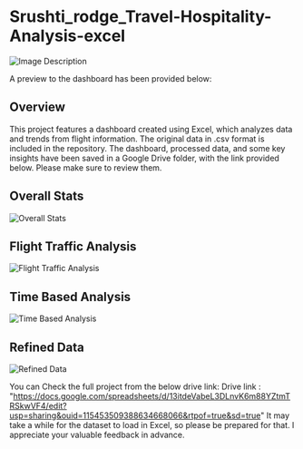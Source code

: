 # Srushti_rodge_Travel-Hospitality-Analysis-excel
![Image Description](https://drive.google.com/uc?export=view&id=1G9wFr_-feBm37W2f_ifnXB7o-v2oBk-T)

A preview to the dashboard has been provided below:

## Overview
This project features a dashboard created using Excel, which analyzes data and trends from flight information. The original data in .csv format is included in the repository. The dashboard, processed data, and some key insights have been saved in a Google Drive folder, with the link provided below. Please make sure to review them.

## Overall Stats
![Overall Stats](https://drive.google.com/uc?export=view&id=1tOxn5A3hOQbzzEBbFZSBpVJtDBHw8DKQ)

## Flight Traffic Analysis
![Flight Traffic Analysis](https://drive.google.com/uc?export=view&id=1EUktZNJWEv4f1BOSv0F1-nAoIdfYa6lE)

## Time Based Analysis
![Time Based Analysis](https://drive.google.com/uc?export=view&id=1xGTsZvDkzSyaFSSeqf0LtIdazBiuZ9oM)

## Refined Data
![Refined Data](https://drive.google.com/uc?export=view&id=1ofzcrksYxTU06UtAGC7igMHds1XvVLWR)

You can Check the full project from the below drive link: Drive link :
"https://docs.google.com/spreadsheets/d/13itdeVabeL3DLnvK6m88YZtmTRSkwVF4/edit?usp=sharing&ouid=115453509388634668066&rtpof=true&sd=true"
It may take a while for the dataset to load in Excel, so please be prepared for that.
I appreciate your valuable feedback in advance.

